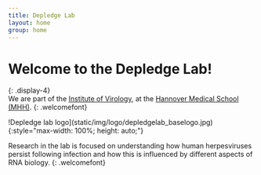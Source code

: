 ```yaml
---
title: Depledge Lab
layout: home
group: home
---
```


# Welcome to the Depledge Lab!
{: .display-4}
<br>
We are part of the [Institute of Virology](https://www.mhh.de/en/mhh-institutes/virology), at the [Hannover Medical School (MHH)](https://www.mhh.de/).
{: .welcomefont}

!Depledge lab logo](static/img/logo/depledgelab_baselogo.jpg){:style="max-width: 100%; height: auto;"}

Research in the lab is focused on understanding how human herpesviruses persist following infection and how this is influenced by different aspects of RNA biology. 
{: .welcomefont}

